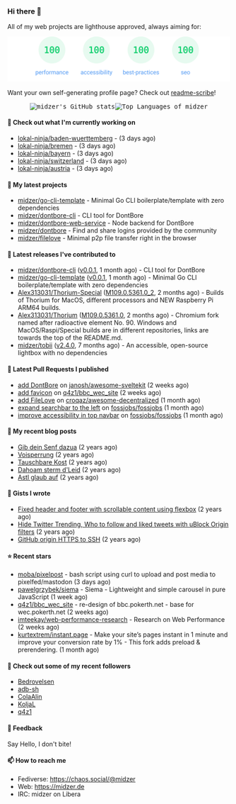 ### Hi there 👋

All of my web projects are lighthouse approved, always aiming for:

<p align="center">
  <kbd><img src="https://github.com/midzer/midzer/blob/master/lighthouse.svg" alt="Lighthouse score 100s"></kbd>
</p>

Want your own self-generating profile page? Check out [readme-scribe](https://github.com/muesli/readme-scribe)!

<p align="center">
  <kbd><img src="https://github-readme-stats.vercel.app/api?username=midzer&show_icons=true&hide_title=true&hide_border=true&theme=tokyonight" alt="midzer's GitHub stats"><img height="165" src="https://github-readme-stats.vercel.app/api/top-langs/?username=midzer&layout=compact&langs_count=8&hide_border=true&theme=tokyonight" alt="Top Languages of midzer"></kbd>
</p>

#### 👷 Check out what I'm currently working on

- [lokal-ninja/baden-wuerttemberg](https://github.com/lokal-ninja/baden-wuerttemberg) -  (3 days ago)
- [lokal-ninja/bremen](https://github.com/lokal-ninja/bremen) -  (3 days ago)
- [lokal-ninja/bayern](https://github.com/lokal-ninja/bayern) -  (3 days ago)
- [lokal-ninja/switzerland](https://github.com/lokal-ninja/switzerland) -  (3 days ago)
- [lokal-ninja/austria](https://github.com/lokal-ninja/austria) -  (3 days ago)

#### 🌱 My latest projects

- [midzer/go-cli-template](https://github.com/midzer/go-cli-template) - Minimal Go CLI boilerplate/template with zero dependencies
- [midzer/dontbore-cli](https://github.com/midzer/dontbore-cli) - CLI tool for DontBore
- [midzer/dontbore-web-service](https://github.com/midzer/dontbore-web-service) - Node backend for DontBore
- [midzer/dontbore](https://github.com/midzer/dontbore) - Find and share logins provided by the community
- [midzer/filelove](https://github.com/midzer/filelove) - Minimal p2p file transfer right in the browser

#### 🔭 Latest releases I've contributed to

- [midzer/dontbore-cli](https://github.com/midzer/dontbore-cli) ([v0.0.1](https://github.com/midzer/dontbore-cli/releases/tag/v0.0.1), 1 month ago) - CLI tool for DontBore
- [midzer/go-cli-template](https://github.com/midzer/go-cli-template) ([v0.0.1](https://github.com/midzer/go-cli-template/releases/tag/v0.0.1), 1 month ago) - Minimal Go CLI boilerplate/template with zero dependencies
- [Alex313031/Thorium-Special](https://github.com/Alex313031/Thorium-Special) ([M109.0.5361.0_2](https://github.com/Alex313031/Thorium-Special/releases/tag/M109.0.5361.0_2), 2 months ago) - Builds of Thorium for MacOS, different processors and NEW Raspberry Pi ARM64 builds.
- [Alex313031/Thorium](https://github.com/Alex313031/Thorium) ([M109.0.5361.0](https://github.com/Alex313031/Thorium/releases/tag/M109.0.5361.0), 2 months ago) - Chromium fork named after radioactive element No. 90. Windows and MacOS/Raspi/Special builds are in different repositories, links are towards the top of the README.md.
- [midzer/tobii](https://github.com/midzer/tobii) ([v2.4.0](https://github.com/midzer/tobii/releases/tag/v2.4.0), 7 months ago) - An accessible, open-source lightbox with no dependencies

#### 🔨 Latest Pull Requests I published

- [add DontBore](https://github.com/janosh/awesome-sveltekit/pull/88) on [janosh/awesome-sveltekit](https://github.com/janosh/awesome-sveltekit) (2 weeks ago)
- [add favicon](https://github.com/q4z1/bbc_wec_site/pull/51) on [q4z1/bbc_wec_site](https://github.com/q4z1/bbc_wec_site) (2 weeks ago)
- [add FileLove](https://github.com/croqaz/awesome-decentralized/pull/27) on [croqaz/awesome-decentralized](https://github.com/croqaz/awesome-decentralized) (1 month ago)
- [expand searchbar to the left](https://github.com/fossjobs/fossjobs/pull/63) on [fossjobs/fossjobs](https://github.com/fossjobs/fossjobs) (1 month ago)
- [improve accessibility in top navbar](https://github.com/fossjobs/fossjobs/pull/61) on [fossjobs/fossjobs](https://github.com/fossjobs/fossjobs) (1 month ago)

#### 📜 My recent blog posts

- [Gib dein Senf dazua](https://ampergai.de/2021/02/001/) (2 years ago)
- [Voisperrung](https://ampergai.de/2020/08/001/) (2 years ago)
- [Tauschbare Kost](https://ampergai.de/2020/04/001/) (2 years ago)
- [Dahoam sterm d&#39;Leid](https://ampergai.de/2020/03/001/) (2 years ago)
- [Astl glaub auf](https://ampergai.de/2020/02/001/) (2 years ago)

#### 📓 Gists I wrote

- [Fixed header and footer with scrollable content using flexbox](https://gist.github.com/3893ce8c0bec6f805ec1a7bb3269775d) (2 years ago)
- [Hide Twitter Trending, Who to follow and liked tweets with uBlock Origin filters](https://gist.github.com/1afc39bdf5adbfe0020d1c2212b76b87) (2 years ago)
- [GitHub origin HTTPS to SSH](https://gist.github.com/3ceba8ad7d956e02d9e920b121d8d059) (2 years ago)

#### ⭐ Recent stars

- [moba/pixelpost](https://github.com/moba/pixelpost) - bash script using curl to upload and post media to pixelfed/mastodon (3 days ago)
- [pawelgrzybek/siema](https://github.com/pawelgrzybek/siema) - Siema - Lightweight and simple carousel in pure JavaScript (1 week ago)
- [q4z1/bbc_wec_site](https://github.com/q4z1/bbc_wec_site) - re-design of bbc.pokerth.net - base for wec.pokerth.net (2 weeks ago)
- [imteekay/web-performance-research](https://github.com/imteekay/web-performance-research) - Research on Web Performance (2 weeks ago)
- [kurtextrem/instant.page](https://github.com/kurtextrem/instant.page) - Make your site’s pages instant in 1 minute and improve your conversion rate by 1% - This fork adds preload &amp; prerendering. (1 month ago)

#### 👯 Check out some of my recent followers

- [Bedrovelsen](https://github.com/Bedrovelsen)
- [adb-sh](https://github.com/adb-sh)
- [ColaAlin](https://github.com/ColaAlin)
- [KoljaL](https://github.com/KoljaL)
- [q4z1](https://github.com/q4z1)

#### 💬 Feedback

Say Hello, I don't bite!

#### 📫 How to reach me

- Fediverse: https://chaos.social/@midzer
- Web: https://midzer.de
- IRC: midzer on Libera
